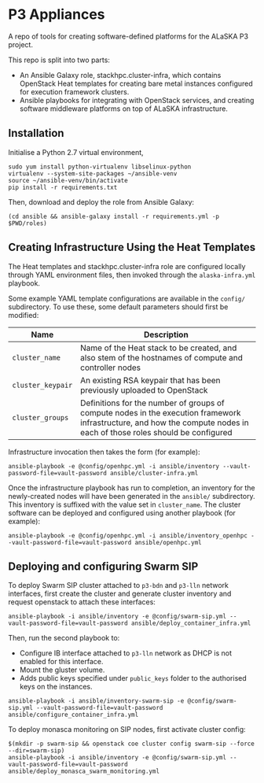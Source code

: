 P3 Appliances
=============

A repo of tools for creating software-defined platforms for the ALaSKA P3 project.

This repo is split into two parts: 

- An Ansible Galaxy role, stackhpc.cluster-infra, which contains
  OpenStack Heat templates for creating bare metal instances configured
  for execution framework clusters.
- Ansible playbooks for integrating with OpenStack services, and creating 
  software middleware platforms on top of ALaSKA infrastructure.

Installation
------------

Initialise a Python 2.7 virtual environment,

```
sudo yum install python-virtualenv libselinux-python
virtualenv --system-site-packages ~/ansible-venv
source ~/ansible-venv/bin/activate
pip install -r requirements.txt
```

Then, download and deploy the role from Ansible Galaxy:

```
(cd ansible && ansible-galaxy install -r requirements.yml -p $PWD/roles)
```

Creating Infrastructure Using the Heat Templates
------------------------------------------------

The Heat templates and stackhpc.cluster-infra role are configured locally
through YAML environment files, then invoked through the
`alaska-infra.yml` playbook.

Some example YAML template configurations are available in the `config/`
subdirectory.  To use these, some default parameters should first be
modified:

| Name | Description |
|------|-------------|
| `cluster_name`    | Name of the Heat stack to be created, and also stem of the hostnames of compute and controller nodes |
| `cluster_keypair` | An existing RSA keypair that has been previously uploaded to OpenStack |
| `cluster_groups`  | Definitions for the number of groups of compute nodes in the execution framework infrastructure, and how the compute nodes in each of those roles should be configured |

Infrastructure invocation then takes the form (for example): 

`ansible-playbook -e @config/openhpc.yml -i ansible/inventory --vault-password-file=vault-password ansible/cluster-infra.yml`

Once the infrastructure playbook has run to completion, an inventory
for the newly-created nodes will have been generated in the `ansible/`
subdirectory.  This inventory is suffixed with the value set in
`cluster_name`.  The cluster software can be deployed and configured
using another playbook (for example):

`ansible-playbook -e @config/openhpc.yml -i ansible/inventory_openhpc --vault-password-file=vault-password ansible/openhpc.yml`

Deploying and configuring Swarm SIP
-----------------------------------

To deploy Swarm SIP cluster attached to `p3-bdn` and `p3-lln` network
interfaces, first create the cluster and generate cluster inventory and request
openstack to attach these interfaces:

```
ansible-playbook -i ansible/inventory -e @config/swarm-sip.yml --vault-password-file=vault-password ansible/deploy_container_infra.yml 
```

Then, run the second playbook to:
- Configure IB interface attached to `p3-lln` network as DHCP is not enabled
  for this interface.
- Mount the gluster volume.
- Adds public keys specified under `public_keys` folder to the authorised keys
  on the instances.

```
ansible-playbook -i ansible/inventory-swarm-sip -e @config/swarm-sip.yml --vault-password-file=vault-password ansible/configure_container_infra.yml 
```

To deploy monasca monitoring on SIP nodes, first activate cluster config:

```
$(mkdir -p swarm-sip && openstack coe cluster config swarm-sip --force --dir=swarm-sip)
ansible-playbook -i ansible/inventory -e @config/swarm-sip.yml --vault-password-file=vault-password ansible/deploy_monasca_swarm_monitoring.yml
```

